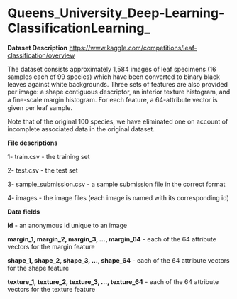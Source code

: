# Queens_University_Deep-Learning-ClassificationLearning_

**Dataset Description**
https://www.kaggle.com/competitions/leaf-classification/overview

The dataset consists approximately 1,584 images of leaf specimens (16 samples each of 99 species) which have been converted to binary black leaves against white backgrounds. Three sets of features are also provided per image: a shape contiguous descriptor, an interior texture histogram, and a ﬁne-scale margin histogram. For each feature, a 64-attribute vector is given per leaf sample.

Note that of the original 100 species, we have eliminated one on account of incomplete associated data in the original dataset.

**File descriptions**

1- train.csv - the training set

2- test.csv - the test set

3- sample_submission.csv - a sample submission file in the correct format

4- images - the image files (each image is named with its corresponding id)

**Data fields**

**id** - an anonymous id unique to an image

**margin_1, margin_2, margin_3, ..., margin_64** - each of the 64 attribute vectors for the margin feature

**shape_1, shape_2, shape_3, ..., shape_64** - each of the 64 attribute vectors for the shape feature

**texture_1, texture_2, texture_3, ..., texture_64** - each of the 64 attribute vectors for the texture feature
